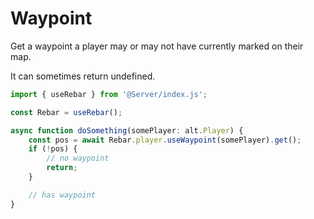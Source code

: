 # Waypoint

Get a waypoint a player may or may not have currently marked on their map.

It can sometimes return undefined.

```ts
import { useRebar } from '@Server/index.js';

const Rebar = useRebar();

async function doSomething(somePlayer: alt.Player) {
    const pos = await Rebar.player.useWaypoint(somePlayer).get();
    if (!pos) {
        // no waypoint
        return;
    }

    // has waypoint
}
```
